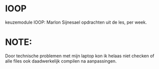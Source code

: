 # IOOP
keuzemodule IOOP: Marlon Sijnesael
opdrachten uit de les, per week.

# NOTE:
Door technische problemen met mijn laptop kon ik helaas niet checken of alle files ook daadwerkelijk compilen na aanpassingen.
